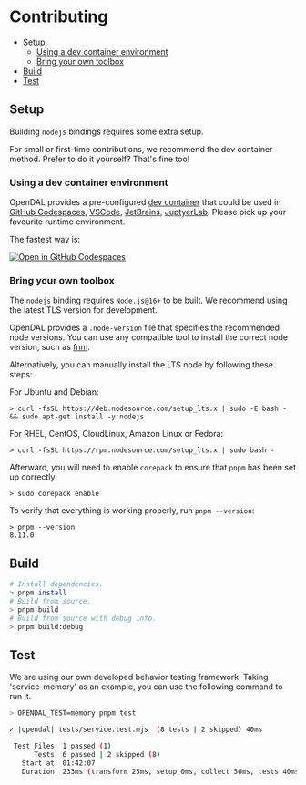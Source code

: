 # Contributing

- [Setup](#setup)
  - [Using a dev container environment](#using-a-devcontainer-environment)
  - [Bring your own toolbox](#bring-your-own-toolbox)
- [Build](#build)
- [Test](#test)

## Setup

Building `nodejs` bindings requires some extra setup.

For small or first-time contributions, we recommend the dev container method. Prefer to do it yourself? That's fine too!

### Using a dev container environment

OpenDAL provides a pre-configured [dev container](https://containers.dev/) that could be used in [GitHub Codespaces](https://github.com/features/codespaces), [VSCode](https://code.visualstudio.com/), [JetBrains](https://www.jetbrains.com/remote-development/gateway/), [JuptyerLab](https://jupyterlab.readthedocs.io/en/stable/). Please pick up your favourite runtime environment.

The fastest way is:

[![Open in GitHub Codespaces](https://github.com/codespaces/badge.svg)](https://codespaces.new/apache/incubator-opendal?quickstart=1&machine=standardLinux32gb)

### Bring your own toolbox

The `nodejs` binding requires `Node.js@16+` to be built. We recommend using the latest TLS version for development.

OpenDAL provides a `.node-version` file that specifies the recommended node versions. You can use any compatible tool to install the correct node version, such as [fnm](https://github.com/Schniz/fnm).

Alternatively, you can manually install the LTS node by following these steps:

For Ubuntu and Debian:

```shell
> curl -fsSL https://deb.nodesource.com/setup_lts.x | sudo -E bash - && sudo apt-get install -y nodejs
```

For RHEL, CentOS, CloudLinux, Amazon Linux or Fedora:

```shell
> curl -fsSL https://rpm.nodesource.com/setup_lts.x | sudo bash -
```

Afterward, you will need to enable `corepack` to ensure that `pnpm` has been set up correctly:

```shell
> sudo corepack enable
```

To verify that everything is working properly, run `pnpm --version`:

```shell
> pnpm --version
8.11.0
```

## Build

```bash
# Install dependencies.
> pnpm install
# Build from source.
> pnpm build
# Build from source with debug info.
> pnpm build:debug
```

## Test

We are using our own developed behavior testing framework.
Taking 'service-memory' as an example, you can use the following command to run it.

```bash
> OPENDAL_TEST=memory pnpm test

✓ |opendal| tests/service.test.mjs  (8 tests | 2 skipped) 40ms

 Test Files  1 passed (1)
      Tests  6 passed | 2 skipped (8)
   Start at  01:42:07
   Duration  233ms (transform 25ms, setup 0ms, collect 56ms, tests 40ms, environment 0ms, prepare 52ms)
```
